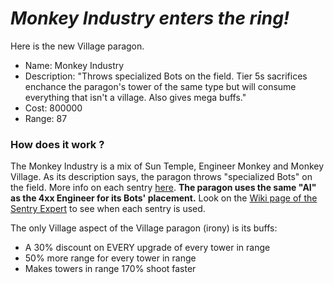 # *Monkey Industry enters the ring!*
Here is the new Village paragon. 

- Name: Monkey Industry
- Description: "Throws specialized Bots on the field. Tier 5s sacrifices enchance the paragon's tower of the same type but will consume everything that isn't a village. Also gives mega buffs."
- Cost: 800000
- Range: 87

### How does it work ?
The Monkey Industry is a mix of Sun Temple, Engineer Monkey and Monkey Village. As its description says, the paragon throws "specialized Bots" on the field. More info on each sentry [here](https://github.com/WarperSan/BTD6-Mods/blob/main/VillageParagon/Sentries/README.md). **The paragon uses the same "AI" as the 4xx Engineer for its Bots' placement.** Look on the [Wiki page of the Sentry Expert](https://bloons.fandom.com/wiki/Sentry_Expert#Types_of_Sentries) to see when each sentry is used.

The only Village aspect of the Village paragon (irony) is its buffs:
- A 30% discount on EVERY upgrade of every tower in range
- 50% more range for every tower in range
- Makes towers in range 170% shoot faster 
